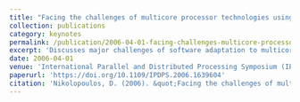 ```yaml
---
title: "Facing the challenges of multicore processor technologies using autonomic system software"
collection: publications
category: keynotes
permalink: /publication/2006-04-01-facing-challenges-multicore-processor-technologies
excerpt: 'Discusses major challenges of software adaptation to multicore technologies and motivates the use of autonomic, self-optimizing system software for high performance portability and energy-efficient execution.'
date: 2006-04-01
venue: 'International Parallel and Distributed Processing Symposium (IPDPS) Workshops'
paperurl: 'https://doi.org/10.1109/IPDPS.2006.1639604'
citation: 'Nikolopoulos, D. (2006). &quot;Facing the challenges of multicore processor technologies using autonomic system software.&quot; In <i>Proceedings. 20th International Parallel and Distributed Processing Symposium</i>, 347. https://doi.org/10.1109/IPDPS.2006.1639604'
---
```

